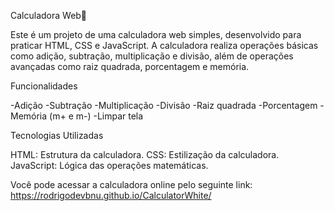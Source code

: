 Calculadora Web📱

Este é um projeto de uma calculadora web simples, 
desenvolvido para praticar HTML, CSS e JavaScript. 
A calculadora realiza operações básicas como adição, 
subtração, multiplicação e divisão, além de operações
avançadas como raiz quadrada, porcentagem e memória.

Funcionalidades

-Adição
-Subtração
-Multiplicação
-Divisão
-Raiz quadrada
-Porcentagem
-Memória (m+ e m-)
-Limpar tela

Tecnologias Utilizadas

HTML: Estrutura da calculadora.
CSS: Estilização da calculadora.
JavaScript: Lógica das operações 
matemáticas.

Você pode acessar a calculadora
online pelo seguinte link: 
https://rodrigodevbnu.github.io/CalculatorWhite/
